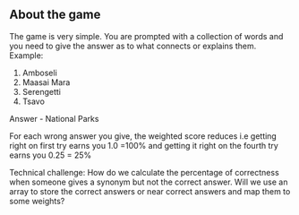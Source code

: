 ## About the game

The game is very simple. You are prompted with a collection of words and you need to give the
answer as to what connects or explains them.
Example:

1. Amboseli
2. Maasai Mara
3. Serengetti
4. Tsavo

Answer - National Parks

For each wrong answer you give, the weighted score reduces i.e getting right on first try earns you 1.0 =100%
and getting it right on the fourth try earns you 0.25 = 25%

Technical challenge:
How do we calculate the percentage of correctness when someone gives a synonym but not the correct answer.
Will we use an array to store the correct answers or near correct answers and map them to some weights?
